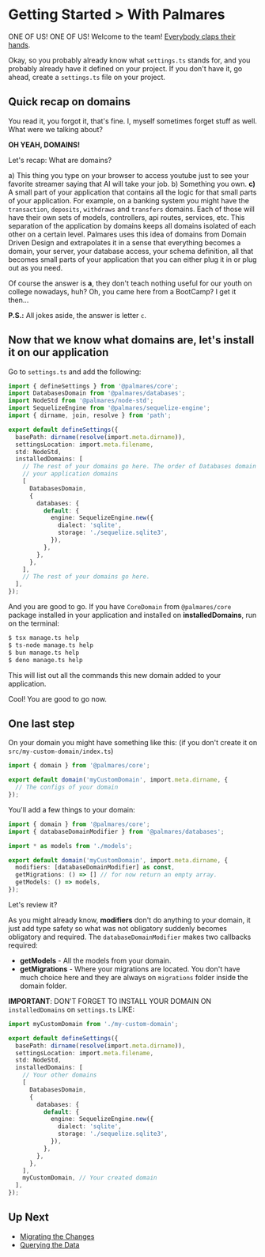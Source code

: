 # Getting Started > With Palmares

ONE OF US! ONE OF US! Welcome to the team! [Everybody claps their hands](https://www.youtube.com/watch?v=oyFQVZ2h0V8).

Okay, so you probably already know what `settings.ts` stands for, and you probably already have it defined on your project. If you don't have it, go ahead, create a `settings.ts` file on your project.

## Quick recap on domains

You read it, you forgot it, that's fine. I, myself sometimes forget stuff as well. What were we talking about?

**OH YEAH, DOMAINS!**

Let's recap: What are domains?

a) This thing you type on your browser to access youtube just to see your favorite streamer saying that AI will take your job.
b) Something you own.
**c)** A small part of your application that contains all the logic for that small parts of your application. For example, on a banking system you might have the `transaction`, `deposits`, `withdraws` and `transfers` domains. Each of those will have their own sets of models, controllers, api routes, services, etc. This separation of the application by domains keeps all domains isolated of each other on a certain level. Palmares uses this idea of domains from Domain Driven Design and extrapolates it in a sense that everything becomes a domain, your server, your database access, your schema definition, all that becomes small parts of your application that you can either plug it in or plug out as you need.

Of course the answer is **a**, they don't teach nothing useful for our youth on college nowadays, huh? Oh, you came here from a BootCamp? I get it then...

**P.S.:** All jokes aside, the answer is letter `c`.

## Now that we know what domains are, let's install it on our application

Go to `settings.ts` and add the following:

```ts
import { defineSettings } from '@palmares/core';
import DatabasesDomain from '@palmares/databases';
import NodeStd from '@palmares/node-std';
import SequelizeEngine from '@palmares/sequelize-engine';
import { dirname, join, resolve } from 'path';

export default defineSettings({
  basePath: dirname(resolve(import.meta.dirname)),
  settingsLocation: import.meta.filename,
  std: NodeStd,
  installedDomains: [
    // The rest of your domains go here. The order of Databases domain doesn't matter too much but we recommend keeping it above
    // your application domains
    [
      DatabasesDomain,
      {
        databases: {
          default: {
            engine: SequelizeEngine.new({
              dialect: 'sqlite',
              storage: './sequelize.sqlite3',
            }),
          },
        },
      },
    ],
    // The rest of your domains go here.
  ],
});
```

And you are good to go. If you have `CoreDomain` from `@palmares/core` package installed in your application and installed on **installedDomains**, run on the terminal:

```sh
$ tsx manage.ts help
$ ts-node manage.ts help
$ bun manage.ts help
$ deno manage.ts help
```

This will list out all the commands this new domain added to your application.

Cool! You are good to go now.

## One last step

On your domain you might have something like this:
(if you don't create it on `src/my-custom-domain/index.ts`)

```ts
import { domain } from '@palmares/core';

export default domain('myCustomDomain', import.meta.dirname, {
  // The configs of your domain
});
```

You'll add a few things to your domain:

```ts
import { domain } from '@palmares/core';
import { databaseDomainModifier } from '@palmares/databases';

import * as models from './models';

export default domain('myCustomDomain', import.meta.dirname, {
  modifiers: [databaseDomainModifier] as const,
  getMigrations: () => [] // for now return an empty array.
  getModels: () => models,
});
```

Let's review it?

As you might already know, **modifiers** don't do anything to your domain, it just add type safety so what was not obligatory suddenly becomes obligatory and required. The `databaseDomainModifier` makes two callbacks required:

- **getModels** - All the models from your domain.
- **getMigrations** - Where your migrations are located. You don't have much choice here and they are always on `migrations` folder inside the domain folder.

**IMPORTANT**: DON'T FORGET TO INSTALL YOUR DOMAIN ON `installedDomains` on `settings.ts` LIKE:

```ts
import myCustomDomain from './my-custom-domain';

export default defineSettings({
  basePath: dirname(resolve(import.meta.dirname)),
  settingsLocation: import.meta.filename,
  std: NodeStd,
  installedDomains: [
    // Your other domains
    [
      DatabasesDomain,
      {
        databases: {
          default: {
            engine: SequelizeEngine.new({
              dialect: 'sqlite',
              storage: './sequelize.sqlite3',
            }),
          },
        },
      },
    ],
    myCustomDomain, // Your created domain
  ],
});
```

## Up Next

- [Migrating the Changes](https://github.com/palmaresHQ/palmares/tree/model-fields-new-api/packages/databases/docs/doers/getting-started/migrating-the-changes.md)
- [Querying the Data](https://github.com/palmaresHQ/palmares/tree/model-fields-new-api/packages/databases/docs/doers/getting-started/querying-the-data.md)
